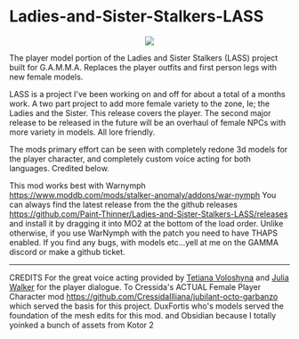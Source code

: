 # Ladies-and-Sister-Stalkers-LASS
<p align="center">
  <img src="https://github-production-user-asset-6210df.s3.amazonaws.com/134613305/281737040-585617d5-29ef-4f9c-a64b-93f3033f83c0.png">
</p>

The player model portion of the Ladies and Sister Stalkers (LASS) project built for G.A.M.M.A. Replaces the player outfits and first person legs with new female models.

LASS is a project I've been working on and off for about a total of a months work. A two part project to add more female variety to the zone, Ie; the Ladies and the Sister. This release covers the player. The second major release to be released in the future will be an overhaul of female NPCs with more variety in models. All lore friendly.

The mods primary effort can be seen with completely redone 3d models for the player character, and completely custom voice acting for both languages. Credited below.

This mod works best with Warnymph https://www.moddb.com/mods/stalker-anomaly/addons/war-nymph
You can always find the latest release from the the github releases https://github.com/Paint-Thinner/Ladies-and-Sister-Stalkers-LASS/releases and install it by dragging it into MO2 at the bottom of the load order. Unlike otherwise, if you use WarNymph with the patch you need to have THAPS enabled.
If you find any bugs, with models etc...yell at me on the GAMMA discord or make a github ticket.
--- --- ---
CREDITS For the great voice acting provided by [Tetiana Voloshyna](https://voice123.com/voice-actor/tetjanavoloshina1996/samples/tetiana-voloshyna-russian-accent-in-english/13874867) and [Julia Walker](https://www.voplanet.com/julia-walker) for the player dialogue.
To Cressida's ACTUAL Female Player Character mod https://github.com/CressidaIlliana/jubilant-octo-garbanzo which served the basis for this project. DuxFortis who's models served the foundation of the mesh edits for this mod. and Obsidian because I totally yoinked a bunch of assets from Kotor 2
